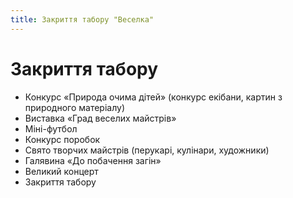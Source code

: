 ```yaml
---
title: Закриття табору "Веселка"
---
```


# Закриття табору

- Конкурс «Природа очима дітей» (конкурс екібани, картин з природного матеріалу)
- Виставка «Град веселих майстрів»
- Міні-футбол
- Конкурс поробок
- Свято творчих майстрів (перукарі, кулінари, художники)
- Галявина «До побачення загін»
- Великий концерт
- Закриття табору

<slideshow id="_/72157654653331032" />
